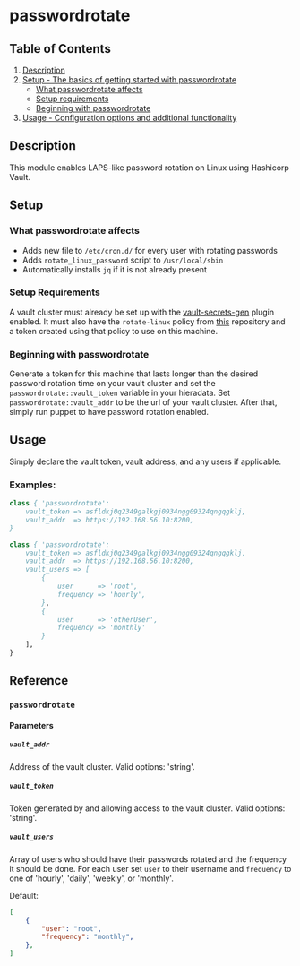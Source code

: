 # passwordrotate

## Table of Contents

1. [Description](#description)
1. [Setup - The basics of getting started with passwordrotate](#setup)
    * [What passwordrotate affects](#what-passwordrotate-affects)
    * [Setup requirements](#setup-requirements)
    * [Beginning with passwordrotate](#beginning-with-passwordrotate)
1. [Usage - Configuration options and additional functionality](#usage)

## Description

This module enables LAPS-like password rotation on Linux using Hashicorp Vault.

## Setup

### What passwordrotate affects

* Adds new file to `/etc/cron.d/` for every user with rotating passwords
* Adds `rotate_linux_password` script to `/usr/local/sbin`
* Automatically installs `jq` if it is not already present

### Setup Requirements

A vault cluster must already be set up with the
[vault-secrets-gen](https://github.com/sethvargo/vault-secrets-gen) plugin enabled.
It must also have the `rotate-linux` policy from
[this](https://github.com/scarolan/painless-password-rotation) repository and a token
created using that policy to use on this machine.

### Beginning with passwordrotate

Generate a token for this machine that lasts longer than the desired password
rotation time on your vault cluster and set
the `passwordrotate::vault_token` variable in your hieradata.
Set `passwordrotate::vault_addr` to be the url of your vault cluster.
After that, simply run puppet to have password rotation enabled.

## Usage

Simply declare the vault token, vault address, and any users if applicable.

### Examples:

```pp
class { 'passwordrotate':
    vault_token => asfldkj0q2349galkgj0934ngg09324qngqgklj,
    vault_addr  => https://192.168.56.10:8200,
}
```

```pp
class { 'passwordrotate':
    vault_token => asfldkj0q2349galkgj0934ngg09324qngqgklj,
    vault_addr  => https://192.168.56.10:8200,
    vault_users => [
        {
            user      => 'root',
            frequency => 'hourly',
        },
        {
            user      => 'otherUser',
            frequency => 'monthly'
        }
    ],
}
```

## Reference

### `passwordrotate`

#### Parameters

##### `vault_addr`

Address of the vault cluster. Valid options: 'string'.

##### `vault_token`

Token generated by and allowing access to the vault cluster. Valid options: 'string'.

##### `vault_users`

Array of users who should have their passwords rotated and the frequency it should be done.
For each user set `user` to their username and `frequency` to one of 'hourly', 'daily', 'weekly',
or 'monthly'.

Default:
```json
[
    {
        "user": "root",
        "frequency": "monthly",
    },
]
```
